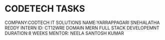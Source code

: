 # CODETECH TASKS
COMPANY:CODTECH IT SOLUTIONS
NAME:YARRAPPAGARI SNEHALATHA REDDY
INTERN ID: CT12WRE
DOMAIN MERN FULL STACK DEVELOPEMNT
DURATION:8 WEEKS
MENTOR: NEELA SANTOSH KUMAR
